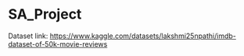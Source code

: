 # SA_Project

Dataset link: https://www.kaggle.com/datasets/lakshmi25npathi/imdb-dataset-of-50k-movie-reviews
